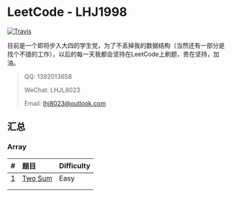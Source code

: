 # LeetCode - LHJ1998

[![Travis](https://img.shields.io/badge/language-Java-green.svg)](https://developer.apple.com/.md)

目前是一个即将步入大四的学生党，为了不丢掉我的数据结构（当然还有一部分是找个不错的工作），以后的每一天我都会坚持在LeetCode上刷题，贵在坚持，加油。

> QQ: 1392013658
>
> WeChat: LHJL8023
>
> Email: lhj8023@outlook.com

## 汇总

### Array

| #                             | 题目                                | Difficulty |
| :---------------------------- | :---------------------------------- | ---------- |
| [1](note/Array/001/README.md) | [Two Sum](note/Array/001/README.md) | Easy       |
|                               |                                     |            |
|                               |                                     |            |

